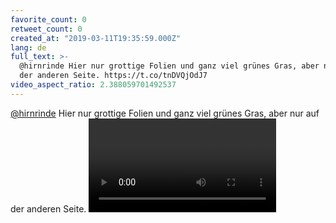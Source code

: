 ```yaml
---
favorite_count: 0
retweet_count: 0
created_at: "2019-03-11T19:35:59.000Z"
lang: de
full_text: >-
  @hirnrinde Hier nur grottige Folien und ganz viel grünes Gras, aber nur auf
  der anderen Seite. https://t.co/tnDVQjOdJ7
video_aspect_ratio: 2.388059701492537
---
```


[@hirnrinde](https://twitter.com/hirnrinde) Hier nur grottige Folien und ganz
viel grünes Gras, aber nur auf der anderen Seite.
![Embedded Video](https://twitter-media-coderbyheart.s3.eu-north-1.amazonaws.com/1105190651052863489-D1ZtBwrWkAA_12h.mp4)
